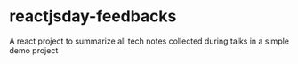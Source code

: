 # reactjsday-feedbacks
A react project to summarize all tech notes collected during talks in a simple demo project
